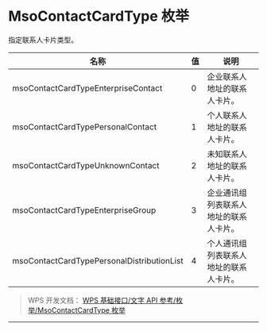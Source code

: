 # MsoContactCardType 枚举

指定联系人卡片类型。

| 名称                                       | 值  | 说明                                   |
|--------------------------------------------|-----|----------------------------------------|
| msoContactCardTypeEnterpriseContact        | 0   | 企业联系人地址的联系人卡片。           |
| msoContactCardTypePersonalContact          | 1   | 个人联系人地址的联系人卡片。           |
| msoContactCardTypeUnknownContact           | 2   | 未知联系人地址的联系人卡片。           |
| msoContactCardTypeEnterpriseGroup          | 3   | 企业通讯组列表联系人地址的联系人卡片。 |
| msoContactCardTypePersonalDistributionList | 4   | 个人通讯组列表联系人地址的联系人卡片。 |

> WPS 开发文档： [WPS 基础接口/文字 API 参考/枚举/MsoContactCardType 枚举](https://qn.cache.wpscdn.cn/encs/doc/office_v19/topics/WPS%20%E5%9F%BA%E7%A1%80%E6%8E%A5%E5%8F%A3/%E6%96%87%E5%AD%97%20API%20%E5%8F%82%E8%80%83/%E6%9E%9A%E4%B8%BE/MsoContactCardType%20%E6%9E%9A%E4%B8%BE.html)

------------------------------------------------------------------------
